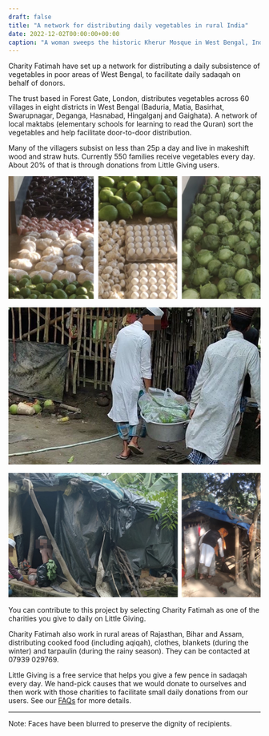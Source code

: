 ```yaml
---
draft: false
title: "A network for distributing daily vegetables in rural India"
date: 2022-12-02T00:00:00+00:00
caption: "A woman sweeps the historic Kherur Mosque in West Bengal, India"
---
```


Charity Fatimah have set up a network for distributing a daily subsistence of vegetables in poor areas of West Bengal, to facilitate daily sadaqah on behalf of donors.

The trust based in Forest Gate, London, distributes vegetables across 60 villages in eight districts in West Bengal (Baduria, Matia, Basirhat, Swarupnagar, Deganga, Hasnabad, Hingalganj and Gaighata). A network of local maktabs (elementary schools for learning to read the Quran) sort the vegetables and help facilitate door-to-door distribution.

Many of the villagers subsist on less than 25p a day and live in makeshift wood and straw huts. Currently 550 families receive vegetables every day. About 20% of that is through donations from Little Giving users.

![Vegetables being sorted at a maktab for distribution](a.jpg)

![Volunteers carry sorted bags of vegetables for distribution](c.jpg)

![Volunteers drop bags of vegetables at makeshift homes](b.jpg)

You can contribute to this project by selecting Charity Fatimah as one of the charities you give to daily on Little Giving.

Charity Fatimah also work in rural areas of Rajasthan, Bihar and Assam, distributing cooked food (including aqiqah), clothes, blankets (during the winter) and tarpaulin (during the rainy season). They can be contacted at 07939 029769.

Little Giving is a free service that helps you give a few pence in sadaqah every day. We hand-pick causes that we would donate to ourselves and then work with those charities to facilitate small daily donations from our users. See our [FAQs](https://www.littlegiving.org/support) for more details.

---

Note: Faces have been blurred to preserve the dignity of recipients.